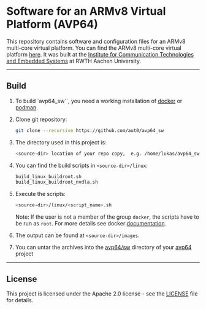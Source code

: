 # Software for an ARMv8 Virtual Platform (AVP64)

This repository contains software and configuration files for an ARMv8 multi-core virtual platform.
You can find the ARMv8 multi-core virtual platform [here](https://github.com/aut0/avp64).
It was built at the [Institute for Communication Technologies and Embedded Systems](https://www.ice.rwth-aachen.de/) at RWTH Aachen University.

----

## Build

1. To build `avp64_sw``, you need a working installation of [docker](https://docs.docker.com/engine/install/) or [podman](https://podman.io/).

1. Clone git repository:

    ```bash
    git clone --recursive https://github.com/aut0/avp64_sw
    ```

1. The directory used in this project is:

    ```bash
    <source-dir> location of your repo copy,  e.g. /home/lukas/avp64_sw
    ```

1. You can find the build scripts in `<source-dir>/linux`:

    ```bash
    build_linux_buildroot.sh
    build_linux_buildroot_nvdla.sh
    ```

1. Execute the scripts:

    ```bash
    <source-dir>/linux/<script_name>.sh
    ```

   Note: If the user is not a member of the group `docker`, the scripts have to be run as `root`. For more details see docker [documentation](https://docs.docker.com/).

1. The output can be found at `<source-dir>/images`.

1. You can untar the archives into the [avp64/sw](https://github.com/aut0/avp64/tree/master/sw) directory of your [avp64](https://github.com/aut0/avp64) project

----

## License

This project is licensed under the Apache 2.0 license - see the
[LICENSE](LICENSE) file for details.
